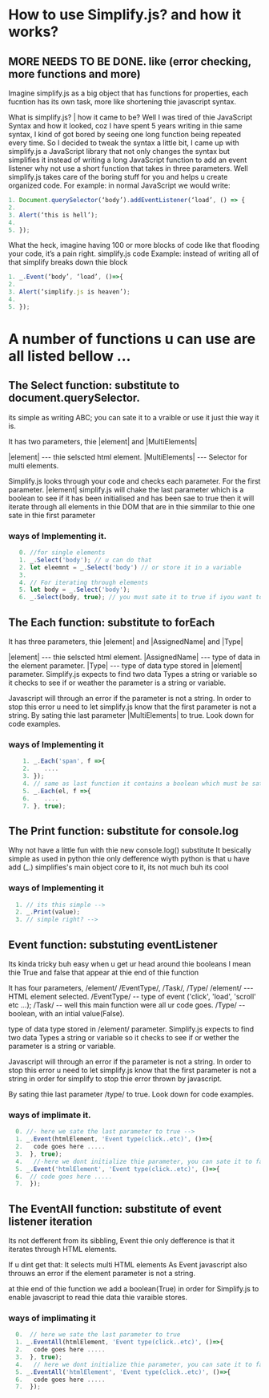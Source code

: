 <!-- 
I am Kato isa creater of simplify.js
Adress: Uganda, Kampala, Sseguku/Fort.
webste: https://katoisa256.netlify.app
whatsApp: +256705207718.
I mainly use whatsApp, coz its easy for me to comunicate with people.
If you wanna become a contributer or wnna work on sme other.
Project contact methrough whatsApp ....
 -->

# How to use Simplify.js? and how it works?
## MORE NEEDS TO BE DONE. like (error checking, more functions and more)
Imagine simplify.js as a big object that has functions for properties, each fucntion has its own task,
more like shortening thie javascript syntax.

What is simplify.js? | how it came to be?
Well I was tired of thie JavaScript Syntax and how it looked, coz I have spent 5 years writing in thie same syntax, I kind of got bored by seeing one long function being repeated every time.
So I decided to tweak the syntax a little bit, I came up with simplify.js a JavaScript library that not only changes the syntax but simplifies it instead of writing a long JavaScript function to add an event listener why not use a short function that takes in three parameters.
Well simplify.js takes care of the boring stuff for you and helps u create organized code.
For example: in normal JavaScript we would write:
```js  
1. Document.querySelector(‘body’).addEventListener(‘load’, () => {
2. 
3. Alert(‘this is hell’);
4. 
5. });
```
What the heck, imagine having 100 or more blocks of code like that flooding your code, it’s a pain right.
simplify.js code Example: instead of writing all of that simplify breaks down thie block

```js
1. _.Event(‘body’, ‘load’, ()=>{
2. 
3. Alert(‘simplify.js is heaven’);
4. 
5. });
```
# A number of functions u can use are all listed bellow ...

  ## The Select function: substitute to document.querySelector. <!-- document.querySelector('body') -->
its simple as writing ABC;
you can sate it to a vraible or use it just thie way it is.

It has two parameters, thie |element| and |MultiElements|

|element| --- thie selscted html element.
|MultiElements| --- Selector for multi elements.

Simplify.js looks through your code and checks each parameter.
For the first parameter.
|element| simplify.js will chake the last parameter which is 
a boolean to see if it has been initialised and has been sae to true
then it will iterate through all elements in thie DOM that are in thie simmilar to
thie one sate in thie first parameter
     
     
   ### ways of Implementing it.
```js
   0. //for single elements
   1. _.Select('body'); // u can do that
   2. let eleemnt = _.Select('body') // or store it in a variable 
   3. 
   4. // For iterating through elements 
   5. let body = _.Select('body');
   6. _.Select(body, true); // you must sate it to true if iyou want to select mutiple elements -->
```
  ## The Each function: substitute to forEach <!-- document.querySelector('span').forEach(f =>{ ... }) -->
It has three parameters, thie |element| and |AssignedName| and |Type|

|element| --- thie selscted html element.
|AssignedName| --- type of data in the element parameter.
|Type| --- type of data type stored in |element| parameter.
Simplify.js expects to find two data Types a string or variable 
so it checks to see if or weather the parameter is a string or variable.

Javascript will through an error if the parameter is not
a string.
In order to stop this error u need to let simplify.js know
that the first parameter is not a string.
By sating thie last parameter |MultiElements| to true.
Look down for code examples.

  ### ways of Implementing it
  ```js
      1. _.Each('span', f =>{
      2.    ....
      3. });
      4. // same as last function it contains a boolean which must be sate to true if the lement is not a string-->
      5. _.Each(el, f =>{
      6.    ....
      7. }, true);
  ```
  ## The Print function: substitute for console.log
Why not have a little fun with thie new console.log() substitute
It besically simple as used in python thie only defference wiyth python 
is that u have add (_.) simplifies's main object core to it,
its not much buh its cool
  ### ways of Implementing it
  ```js
    1. // its this simple --> 
    2. _.Print(value);
    3. // simple right? -->
  ```
  ## Event function: substuting eventListener
Its kinda tricky buh easy when u get ur head around thie booleans
I mean thie True and false that appear at thie end of thie function

It has four parameters, /element/ /EventType/, /Task/, /Type/
/element/ --- HTML element selected.
/EventType/ -- type of event ('click', 'load', 'scroll' etc ...);
/Task/ -- well this main function were all ur code goes.
/Type/ -- boolean, with an intial value(False).

type of data type stored in /element/ parameter.
Simplify.js expects to find two data Types a string or variable 
so it checks to see if or wether the parameter is a string or variable.

Javascript will through an error if the parameter is not
a string.
In order to stop this error u need to let simplify.js know
that the first parameter is not a string in order for simplify
to stop thie error thrown by javascript.

By sating thie last parameter /type/ to true.
Look down for code examples.
   ### ways of implimate it.
   ```js
     0. //- here we sate the last parameter to true -->
     1. _.Event(htmlElement, 'Event type(click..etc)', ()=>{
     2.   code goes here .....
     3.  }, true); 
     4.   //-here we dont initialize thie parameter, you can sate it to false or just leave it-->
     5. _.Event('htmlElement', 'Event type(click..etc)', ()=>{
     6.  // code goes here .....
     7.  });
  ``` 
  ## The EventAll function: substitute of event listener iteration
Its not defferent from its sibbling, Event thie only defference is
that it iterates through HTML elements.

If u dint get that: It selects multi HTML elements
As Event javascript also throuws an error if the element 
parameter is not a string.

at thie end of thie function we add a boolean(True) in
order for Simplify.js to enable javascript to read thie 
data thie varaible stores.

  ### ways of implimating it
  ```js
    0.  // here we sate the last parameter to true
    1. _.EventAll(htmlElement, 'Event type(click..etc)', ()=>{
    2.   code goes here .....
    3.  }, true); 
    4.   // here we dont initialize thie parameter, you can sate it to false or just leave it
    5. _.EventAll('htmlElement', 'Event type(click..etc)', ()=>{
    6.   code goes here .....
    7.  });
  ```